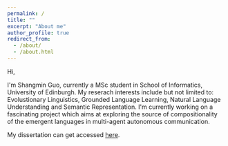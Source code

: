 ```yaml
---
permalink: /
title: ""
excerpt: "About me"
author_profile: true
redirect_from: 
  - /about/
  - /about.html
---
```


Hi,

I'm Shangmin Guo, currently a MSc student in School of Informatics, University of Edinburgh. My reserach interests include but not limited to: Evolustionary Linguistics, Grounded Language Learning, Natural Language Understanding and Semantic Representation. I'm currently working on a fascinating project which aims at exploring the source of compositionality of the emergent languages in multi-agent autonomous communication.

My dissertation can get accessed [here](/files/dissertation.pdf).
